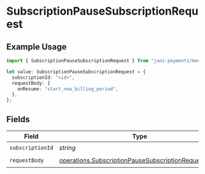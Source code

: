 # SubscriptionPauseSubscriptionRequest

## Example Usage

```typescript
import { SubscriptionPauseSubscriptionRequest } from "jani-payments/models/operations";

let value: SubscriptionPauseSubscriptionRequest = {
  subscriptionId: "<id>",
  requestBody: {
    onResume: "start_new_billing_period",
  },
};
```

## Fields

| Field                                                                                                                      | Type                                                                                                                       | Required                                                                                                                   | Description                                                                                                                |
| -------------------------------------------------------------------------------------------------------------------------- | -------------------------------------------------------------------------------------------------------------------------- | -------------------------------------------------------------------------------------------------------------------------- | -------------------------------------------------------------------------------------------------------------------------- |
| `subscriptionId`                                                                                                           | *string*                                                                                                                   | :heavy_check_mark:                                                                                                         | N/A                                                                                                                        |
| `requestBody`                                                                                                              | [operations.SubscriptionPauseSubscriptionRequestBody](../../models/operations/subscriptionpausesubscriptionrequestbody.md) | :heavy_check_mark:                                                                                                         | N/A                                                                                                                        |